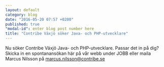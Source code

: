 ```yaml
---
layout: default
category: blog
date: "2016-05-20 07:57 +0200"
published: true
"modal-id": enter blog post number here
title: "Contribe Växjö söker Java- och PHP-utvecklare"
---
```

Nu söker Contribe Växjö Java- och PHP-utvecklare. Passar det in på dig? Skicka in en spontanansökan här på vår webb under JOBB eller maila Marcus Nilsson på marcus.nilsson@contribe.se

